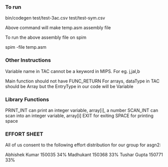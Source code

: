 ### To run ###
bin/codegen test/test-3ac.csv test/test-sym.csv

Above command will make temp.asm assembly file

To run the above assembly file on spim

spim -file temp.asm

### Other Instructions ###
Variable name in TAC cannot be a keyword in MIPS. For eg. j,jal,b

Main function should not have FUNC_RETURN
For arrays, dataType in TAC should be Array but the EntryType in our code will be Variable

### Library Functions ###
PRINT_INT can print an integer variable, array[i], a number
SCAN_INT can scan into an integer variable, array[i]
EXIT for exiting
SPACE for printing space

### EFFORT SHEET ###

All of us consent to the following effort distribution for our group for asgn2:

Abhishek Kumar 150035 34%
Madhukant      150368 33%
Tushar Gupta   150771 33%
